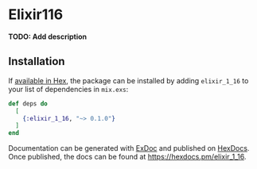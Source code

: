 # Elixir116

**TODO: Add description**

## Installation

If [available in Hex](https://hex.pm/docs/publish), the package can be installed
by adding `elixir_1_16` to your list of dependencies in `mix.exs`:

```elixir
def deps do
  [
    {:elixir_1_16, "~> 0.1.0"}
  ]
end
```

Documentation can be generated with [ExDoc](https://github.com/elixir-lang/ex_doc)
and published on [HexDocs](https://hexdocs.pm). Once published, the docs can
be found at <https://hexdocs.pm/elixir_1_16>.

